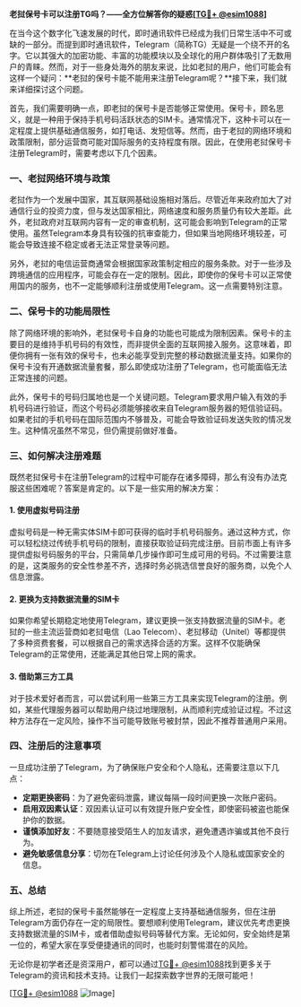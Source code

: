 **老挝保号卡可以注册TG吗？——全方位解答你的疑惑[[TG💪+ @esim1088](https://t.me/s/esim1088)]**

在当今这个数字化飞速发展的时代，即时通讯软件已经成为我们日常生活中不可或缺的一部分。而提到即时通讯软件，Telegram（简称TG）无疑是一个绕不开的名字。它以其强大的加密功能、丰富的功能模块以及全球化的用户群体吸引了无数用户的青睐。然而，对于一些身处海外的朋友来说，比如老挝的用户，他们可能会有这样一个疑问：**老挝的保号卡能不能用来注册Telegram呢？**接下来，我们就来详细探讨这个问题。

首先，我们需要明确一点，即老挝的保号卡是否能够正常使用。保号卡，顾名思义，就是一种用于保持手机号码活跃状态的SIM卡。通常情况下，这种卡可以在一定程度上提供基础通信服务，如打电话、发短信等。然而，由于老挝的网络环境和政策限制，部分运营商可能对国际服务的支持程度有限。因此，在使用老挝保号卡注册Telegram时，需要考虑以下几个因素。

### **一、老挝网络环境与政策**

老挝作为一个发展中国家，其互联网基础设施相对落后。尽管近年来政府加大了对通信行业的投资力度，但与发达国家相比，网络速度和服务质量仍有较大差距。此外，老挝政府对互联网内容有一定的审查机制，这可能会影响到Telegram的正常使用。虽然Telegram本身具有较强的抗审查能力，但如果当地网络环境较差，可能会导致连接不稳定或者无法正常登录等问题。

另外，老挝的电信运营商通常会根据国家政策制定相应的服务条款。对于一些涉及跨境通信的应用程序，可能会存在一定的限制。因此，即使你的保号卡可以正常使用国内的服务，也不一定能够顺利注册或使用Telegram。这一点需要特别注意。

### **二、保号卡的功能局限性**

除了网络环境的影响外，老挝保号卡自身的功能也可能成为限制因素。保号卡的主要目的是维持手机号码的有效性，而非提供全面的互联网接入服务。这意味着，即便你拥有一张有效的保号卡，也未必能享受到完整的移动数据流量支持。如果你的保号卡没有开通数据流量套餐，那么即使成功注册了Telegram，也可能面临无法正常连接的问题。

此外，保号卡的号码归属地也是一个关键问题。Telegram要求用户输入有效的手机号码进行验证，而这个号码必须能够接收来自Telegram服务器的短信验证码。如果老挝的手机号码在国际范围内不够普及，可能会导致验证码发送失败的情况发生。这种情况虽然不常见，但仍需提前做好准备。

### **三、如何解决注册难题**

既然老挝保号卡在注册Telegram的过程中可能存在诸多障碍，那么有没有办法克服这些困难呢？答案是肯定的。以下是一些实用的解决方案：

#### **1. 使用虚拟号码注册**
虚拟号码是一种无需实体SIM卡即可获得的临时手机号码服务。通过这种方式，你可以轻松绕过传统手机号码的限制，直接获取验证码完成注册。目前市面上有许多提供虚拟号码服务的平台，只需简单几步操作即可生成可用的号码。不过需要注意的是，这类服务的安全性参差不齐，选择时务必挑选信誉良好的服务商，以免个人信息泄露。

#### **2. 更换为支持数据流量的SIM卡**
如果你希望长期稳定地使用Telegram，建议更换一张支持数据流量的SIM卡。老挝的一些主流运营商如老挝电信（Lao Telecom）、老挝移动（Unitel）等都提供了多种资费套餐，可以根据自己的需求选择合适的方案。这样不仅能确保Telegram的正常使用，还能满足其他日常上网的需求。

#### **3. 借助第三方工具**
对于技术爱好者而言，可以尝试利用一些第三方工具来实现Telegram的注册。例如，某些代理服务器可以帮助用户绕过地理限制，从而顺利完成验证过程。不过这种方法存在一定风险，操作不当可能导致账号被封禁，因此不推荐普通用户采用。

### **四、注册后的注意事项**

一旦成功注册了Telegram，为了确保账户安全和个人隐私，还需要注意以下几点：

- **定期更换密码**：为了避免密码泄露，建议每隔一段时间更换一次账户密码。
- **启用双因素认证**：双因素认证可以有效提升账户安全性，即使密码被盗也能保护你的数据。
- **谨慎添加好友**：不要随意接受陌生人的加友请求，避免遭遇诈骗或其他不良行为。
- **避免敏感信息分享**：切勿在Telegram上讨论任何涉及个人隐私或国家安全的信息。

### **五、总结**

综上所述，老挝的保号卡虽然能够在一定程度上支持基础通信服务，但在注册Telegram方面仍存在一定的局限性。要想顺利使用Telegram，建议优先考虑更换支持数据流量的SIM卡，或者借助虚拟号码等替代方案。无论如何，安全始终是第一位的，希望大家在享受便捷通讯的同时，也能时刻警惕潜在的风险。

无论你是初学者还是资深用户，都可以通过[TG💪+ @esim1088](https://t.me/s/esim1088)找到更多关于Telegram的资讯和技术支持。让我们一起探索数字世界的无限可能吧！

[[TG💪+ @esim1088](https://t.me/s/esim1088) ![Image](https://i.postimg.cc/4NQfJmqS/Snipaste-2025-05-13-00-14-12.png)]